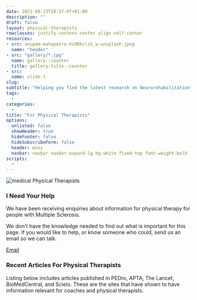 ```yaml
---
date: 2021-09-23T20:37:07+01:00
description: ""
draft: false
layout: physical-therapists
rowclasses: justify-content-center align-self-center
resources: 
- src: anupam-mahapatra-Vz0RbclzG_w-unsplash.jpeg
  name: "header"
- src: "gallery/*.jpg"
  name: gallery-:counter
  title: gallery-title-:counter
- src:
  name: slide-1
slug:
subtitle: "Helping you find the latest research on Neurorehabilitation"
tags: 
  - 
categories: 
  - 
title: "For Physical Therapists"
options:
  unlisted: false
  showHeader: true
  hideFooter: false
  hideSubscribeForm: false
  header: mini
  navbar: navbar navbar-expand-lg bg-white fixed-top font-weight-bold
scripts:
  -
---
```




<div class="col-12 justify-content-center align-self-center align-right ">
  <img src="/physicaltherapists/images/undraw_working_out_6psf.svg" class="w-50 align-middle d-none d-md-block float-right" alt="medical Physical Therapists" loading="lazy" />
  </div>
  <div class="col-12 justify-content-center align-self-center mb-5">
  
  <h3 class="title">I Need Your Help</h3>
  
  <p class="lead font-weight-biold">We have been receiving enquiries about information for physical therapy for people with Multiple Sclerosis.</p>
  
  <p>We don't have the knowledge needed to find out what is important for this page. If you would like to help, or know someone who could, send us an email so we can talk.</p>
  <a href='mailto:mail@brunoamaral.eu' class="btn btn-success btn-round btn-lg font-weight-bold" data-umami-event="click--physical-therapists-email"><i class="far fa-paper-plane"></i> Email</a>
  
  </div>

  <div class="col-12 mt-5 pt-5">
      <h3 class="title text-center" class="mt-5 mb-5">Recent Articles For Physical Therapists</h3>
    <p class="lead pb-5">Listing below includes articles published in PEDro, APTA, The Lancet, BioMedCentral, and Scielo. These are the sites that have shown to have information relevant for coaches and physical therapists.</p>
    </div>

</div>



